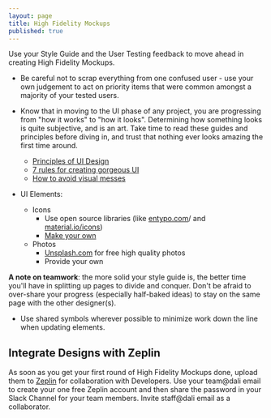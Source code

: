 ```yaml
---
layout: page
title: High Fidelity Mockups
published: true
---
```



Use your Style Guide and the User Testing feedback to move ahead in creating High Fidelity Mockups.
* Be careful not to scrap everything from one confused user - use your own judgement to act on priority items that were common amongst a majority of your tested users.
* Know that in moving to the UI phase of any project, you are progressing from "how it works" to "how it looks". Determining how something looks is quite subjective, and is an art. Take time to read these guides and principles before diving in, and trust that nothing ever looks amazing the first time around.
  * [Principles of UI Design](http://bokardo.com/principles-of-user-interface-design/)
  * [7 rules for creating gorgeous UI](https://medium.com/@erikdkennedy/7-rules-for-creating-gorgeous-ui-part-1-559d4e805cda)
  * [How to avoid visual messes](http://www.visualmess.com/)


* UI Elements:
  * Icons
    * Use open source libraries (like [entypo.com](http://www.entypo.com/)/ and [material.io/icons](https://material.io/icons/))
    * [Make your own](https://www.designcrispy.com/use-pen-tool-sketch-master-easy-steps/)
  * Photos
    * [Unsplash.com](unsplash.com) for free high quality photos
    * Provide your own

**A note on teamwork**: the more solid your style guide is, the better time you'll have in splitting up pages to divide and conquer. Don't be afraid to over-share your progress (especially half-baked ideas) to stay on the same page with the other designer(s).
  * Use shared symbols wherever possible to minimize work down the line when updating elements.


  ## Integrate Designs with Zeplin

  As soon as you get your first round of High Fidelity Mockups done, upload them to [Zeplin](https://zeplin.io/) for collaboration with Developers. Use your team@dali email to create your one free Zeplin account and then share the password in your Slack Channel for your team members. Invite staff@dali email as a collaborator.
